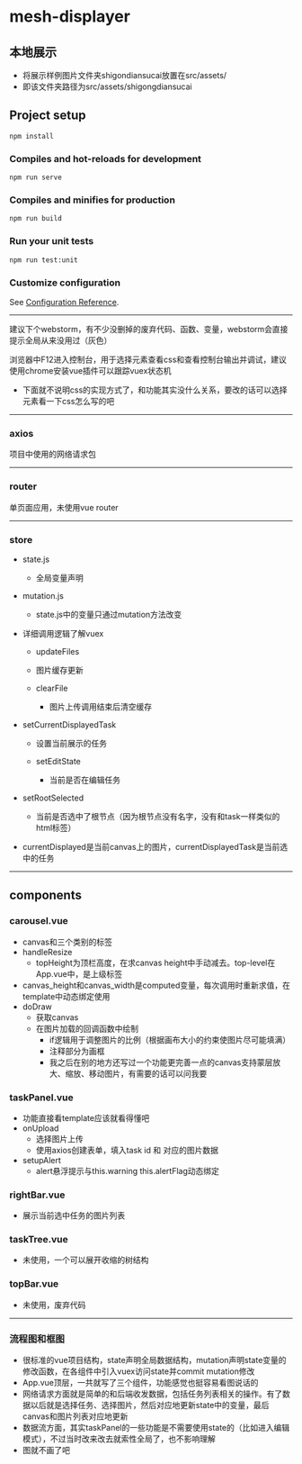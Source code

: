 # mesh-displayer

## 本地展示
- 将展示样例图片文件夹shigondiansucai放置在src/assets/
- 即该文件夹路径为src/assets/shigongdiansucai

## Project setup
```
npm install
```

### Compiles and hot-reloads for development
```
npm run serve
```

### Compiles and minifies for production
```
npm run build
```

### Run your unit tests
```
npm run test:unit
```

### Customize configuration
See [Configuration Reference](https://cli.vuejs.org/config/).

---

建议下个webstorm，有不少没删掉的废弃代码、函数、变量，webstorm会直接提示全局从来没用过（灰色）

浏览器中F12进入控制台，用于选择元素查看css和查看控制台输出并调试，建议使用chrome安装vue插件可以跟踪vuex状态机

- 下面就不说明css的实现方式了，和功能其实没什么关系，要改的话可以选择元素看一下css怎么写的吧

---

### axios

项目中使用的网络请求包

---

### router

单页面应用，未使用vue router

---

### store

- state.js

  - 全局变量声明

- mutation.js

  - state.js中的变量只通过mutation方法改变
- 详细调用逻辑了解vuex
  - updateFiles
  - 图片缓存更新
  - clearFile

    - 图片上传调用结束后清空缓存
- setCurrentDisplayedTask
  
  - 设置当前展示的任务
  - setEditState

    - 当前是否在编辑任务
- setRootSelected
    - 当前是否选中了根节点（因为根节点没有名字，没有和task一样类似的html标签）
- currentDisplayed是当前canvas上的图片，currentDisplayedTask是当前选中的任务

---

## components

### carousel.vue

- canvas和三个类别的标签
- handleResize
  - topHeight为顶栏高度，在求canvas height中手动减去。top-level在App.vue中，是上级标签
- canvas_height和canvas_width是computed变量，每次调用时重新求值，在template中动态绑定使用
- doDraw
  - 获取canvas
  - 在图片加载的回调函数中绘制
    - if逻辑用于调整图片的比例（根据画布大小的约束使图片尽可能填满）
    - 注释部分为画框
    - 我之后在别的地方还写过一个功能更完善一点的canvas支持蒙层放大、缩放、移动图片，有需要的话可以问我要



### taskPanel.vue

- 功能直接看template应该就看得懂吧
- onUpload
  - 选择图片上传
  - 使用axios创建表单，填入task id 和 对应的图片数据
- setupAlert
  - alert悬浮提示与this.warning this.alertFlag动态绑定



### rightBar.vue

- 展示当前选中任务的图片列表



### taskTree.vue

- 未使用，一个可以展开收缩的树结构



### topBar.vue

- 未使用，废弃代码

----

### 流程图和框图

- 很标准的vue项目结构，state声明全局数据结构，mutation声明state变量的修改函数，在各组件中引入vuex访问state并commit mutation修改
- App.vue顶层，一共就写了三个组件，功能感觉也挺容易看图说话的
- 网络请求方面就是简单的和后端收发数据，包括任务列表相关的操作。有了数据以后就是选择任务、选择图片，然后对应地更新state中的变量，最后canvas和图片列表对应地更新
- 数据流方面，其实taskPanel的一些功能是不需要使用state的（比如进入编辑模式），不过当时改来改去就索性全局了，也不影响理解
- 图就不画了吧